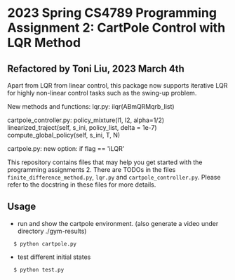 # 2023 Spring CS4789 Programming Assignment 2: CartPole Control with LQR Method
## Refactored by Toni Liu, 2023 March 4th 

Apart from LQR from linear control, this package now supports iterative LQR for highly non-linear control tasks such as the swing-up problem.

New methods and functions:
lqr.py: ilqr(ABmQRMqrb_list)

cartpole_controller.py: 
  policy_mixture(l1, l2, alpha=1/2)
  linearized_traject(self, s_ini, policy_list, delta = 1e-7)
  compute_global_policy(self, s_ini, T, N)

cartpole.py:
  new option: if flag == 'iLQR'

This repository contains files that may help you get started with the programming assignments 2.
There are TODOs in the files `finite_difference_method.py`, `lqr.py` and `cartpole_controller.py`.
Please refer to the docstring in these files for more details.

## Usage

* run and show the cartpole environment. (also generate a video under directory ./gym-results)
```
  $ python cartpole.py
```
* test different initial states
```
  $ python test.py
```
